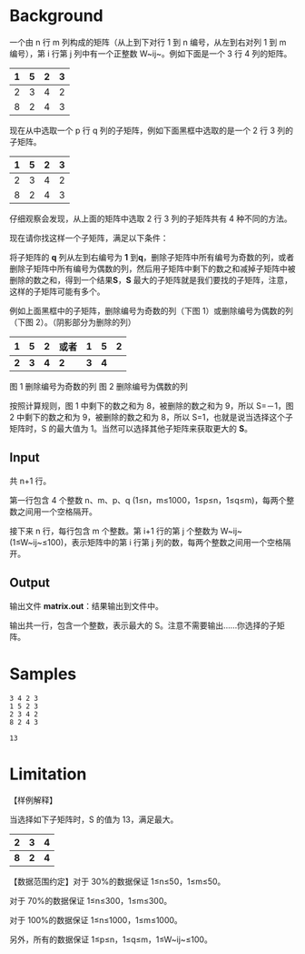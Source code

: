 # Background

一个由 n 行 m 列构成的矩阵（从上到下对行 1 到 n 编号，从左到右对列 1 到 m 编号），第 i 行第 j 列中有一个正整数 W~ij~。例如下面是一个 3 行 4 列的矩阵。

| 1 | 5 | 2 | 3 |
| ---- | ---- | ---- | ---- |
| 2 | 3 | 4 | 2 |
| 8 | 2 | 4 | 3  |

现在从中选取一个 p 行 q 列的子矩阵，例如下面黑框中选取的是一个 2 行 3 列的子矩阵。

| 1 | 5 | 2 | 3 |
| ---- | ---- | ---- | ---- |
| 2 | 3 | 4 | 2 |
| 8 | 2 | 4 | 3 |

仔细观察会发现，从上面的矩阵中选取 2 行 3 列的子矩阵共有 4 种不同的方法。

现在请你找这样一个子矩阵，满足以下条件：

将子矩阵的 **q** 列从左到右编号为 **1** 到 ​**q**​，删除子矩阵中所有编号为奇数的列，或者删除子矩阵中所有编号为偶数的列，然后用子矩阵中剩下的数之和减掉子矩阵中被删除的数之和，得到一个结果 ​**S**​，**S** 最大的子矩阵就是我们要找的子矩阵，注意，这样的子矩阵可能有多个。

例如上面黑框中的子矩阵，删除编号为奇数的列（下图 1）或删除编号为偶数的列（下图 2）。（阴影部分为删除的列）

| **1** | **5** | **2** | 或者   | **1** | **5** | **2** |
| --------- | --------- | --------- | --------- | --------- | --------- | --------- |
| **2** | **3** | **4** | **2** | **3** | **4** |

图 1 删除编号为奇数的列                              图 2 删除编号为偶数的列

按照计算规则，图 1 中剩下的数之和为 8，被删除的数之和为 9，所以 S=－1，图 2 中剩下的数之和为 9，被删除的数之和为 8，所以 S=1，也就是说当选择这个子矩阵时，S 的最大值为 1。当然可以选择其他子矩阵来获取更大的 ​**S**​。

## Input

共 n+1 行。

第一行包含 4 个整数 n、m、p、q (1≤n，m≤1000，1≤p≤n，1≤q≤m)，每两个整数之间用一个空格隔开。

接下来 n 行，每行包含 m 个整数。第 i+1 行的第 j 个整数为 W​~ij~​(1≤W~ij~≤100)，表示矩阵中的第 i 行第 j 列的数，每两个整数之间用一个空格隔开。

## Output

输出文件 ​**matrix.out**​：结果输出到文件中。

输出共一行，包含一个整数，表示最大的 S。注意不需要输出……你选择的子矩阵。

# Samples

```input1
3 4 2 3 
1 5 2 3 
2 3 4 2 
8 2 4 3
```

```output1
13
```

# Limitation

【样例解释】

当选择如下子矩阵时，S 的值为 13，满足最大。

| **2** | **3** | **4** |
| --------- | --------- | --------- |
| **8** | **2** | **4** |

【数据范围约定】对于 30%的数据保证 1≤n≤50，1≤m≤50。

对于 70%的数据保证 1≤n≤300，1≤m≤300。

对于 100%的数据保证 1≤n≤1000，1≤m≤1000。

另外，所有的数据保证 1≤p≤n，1≤q≤m，1≤W~ij~≤100。


